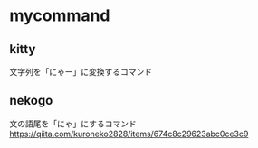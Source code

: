 # mycommand
## kitty
文字列を「にゃー」に変換するコマンド

## nekogo
文の語尾を「にゃ」にするコマンド
https://qiita.com/kuroneko2828/items/674c8c29623abc0ce3c9
